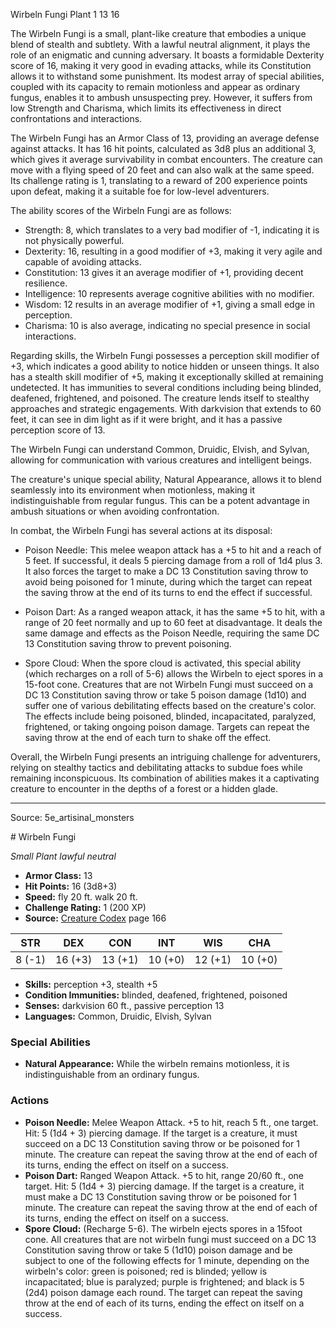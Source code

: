 <MonsterName/>Wirbeln Fungi</MonsterName>
<CreatureType/>Plant</CreatureType>
<CR/>1</CR>
<AC/>13</AC>
<HP/>16</HP>
<summary>The Wirbeln Fungi is a small, plant-like creature that embodies a unique blend of stealth and subtlety. With a lawful neutral alignment, it plays the role of an enigmatic and cunning adversary. It boasts a formidable Dexterity score of 16, making it very good in evading attacks, while its Constitution allows it to withstand some punishment. Its modest array of special abilities, coupled with its capacity to remain motionless and appear as ordinary fungus, enables it to ambush unsuspecting prey. However, it suffers from low Strength and Charisma, which limits its effectiveness in direct confrontations and interactions. </summary>

<detail>

The Wirbeln Fungi has an Armor Class of 13, providing an average defense against attacks. It has 16 hit points, calculated as 3d8 plus an additional 3, which gives it average survivability in combat encounters. The creature can move with a flying speed of 20 feet and can also walk at the same speed. Its challenge rating is 1, translating to a reward of 200 experience points upon defeat, making it a suitable foe for low-level adventurers.

The ability scores of the Wirbeln Fungi are as follows:
- Strength: 8, which translates to a very bad modifier of -1, indicating it is not physically powerful.
- Dexterity: 16, resulting in a good modifier of +3, making it very agile and capable of avoiding attacks.
- Constitution: 13 gives it an average modifier of +1, providing decent resilience.
- Intelligence: 10 represents average cognitive abilities with no modifier.
- Wisdom: 12 results in an average modifier of +1, giving a small edge in perception.
- Charisma: 10 is also average, indicating no special presence in social interactions.

Regarding skills, the Wirbeln Fungi possesses a perception skill modifier of +3, which indicates a good ability to notice hidden or unseen things. It also has a stealth skill modifier of +5, making it exceptionally skilled at remaining undetected. It has immunities to several conditions including being blinded, deafened, frightened, and poisoned. The creature lends itself to stealthy approaches and strategic engagements. With darkvision that extends to 60 feet, it can see in dim light as if it were bright, and it has a passive perception score of 13.

The Wirbeln Fungi can understand Common, Druidic, Elvish, and Sylvan, allowing for communication with various creatures and intelligent beings.

The creature's unique special ability, Natural Appearance, allows it to blend seamlessly into its environment when motionless, making it indistinguishable from regular fungus. This can be a potent advantage in ambush situations or when avoiding confrontation.

In combat, the Wirbeln Fungi has several actions at its disposal:
- Poison Needle: This melee weapon attack has a +5 to hit and a reach of 5 feet. If successful, it deals 5 piercing damage from a roll of 1d4 plus 3. It also forces the target to make a DC 13 Constitution saving throw to avoid being poisoned for 1 minute, during which the target can repeat the saving throw at the end of its turns to end the effect if successful.
  
- Poison Dart: As a ranged weapon attack, it has the same +5 to hit, with a range of 20 feet normally and up to 60 feet at disadvantage. It deals the same damage and effects as the Poison Needle, requiring the same DC 13 Constitution saving throw to prevent poisoning.

- Spore Cloud: When the spore cloud is activated, this special ability (which recharges on a roll of 5-6) allows the Wirbeln to eject spores in a 15-foot cone. Creatures that are not Wirbeln Fungi must succeed on a DC 13 Constitution saving throw or take 5 poison damage (1d10) and suffer one of various debilitating effects based on the creature's color. The effects include being poisoned, blinded, incapacitated, paralyzed, frightened, or taking ongoing poison damage. Targets can repeat the saving throw at the end of each turn to shake off the effect.

Overall, the Wirbeln Fungi presents an intriguing challenge for adventurers, relying on stealthy tactics and debilitating attacks to subdue foes while remaining inconspicuous. Its combination of abilities makes it a captivating creature to encounter in the depths of a forest or a hidden glade.</detail>



---

Source: 5e_artisinal_monsters

<statblock>
# Wirbeln Fungi

*Small* *Plant* *lawful neutral*

- **Armor Class:** 13
- **Hit Points:** 16 (3d8+3)
- **Speed:** fly 20 ft. walk 20 ft.
- **Challenge Rating:** 1 (200 XP)
- **Source:** [Creature Codex](https://koboldpress.com/kpstore/product/creature-codex-for-5th-edition-dnd) page 166

| STR | DEX | CON | INT | WIS | CHA |
| --- | --- | --- | --- | --- | --- |
| 8 (-1) | 16 (+3) | 13 (+1) | 10 (+0) | 12 (+1) | 10 (+0) |

- **Skills:** perception +3, stealth +5
- **Condition Immunities:** blinded, deafened, frightened, poisoned
- **Senses:** darkvision 60 ft., passive perception 13
- **Languages:** Common, Druidic, Elvish, Sylvan

### Special Abilities

- **Natural Appearance:** While the wirbeln remains motionless, it is indistinguishable from an ordinary fungus.

### Actions

- **Poison Needle:** Melee Weapon Attack. +5 to hit, reach 5 ft., one target. Hit: 5 (1d4 + 3) piercing damage. If the target is a creature, it must succeed on a DC 13 Constitution saving throw or be poisoned for 1 minute. The creature can repeat the saving throw at the end of each of its turns, ending the effect on itself on a success.
- **Poison Dart:** Ranged Weapon Attack. +5 to hit, range 20/60 ft., one target. Hit: 5 (1d4 + 3) piercing damage. If the target is a creature, it must make a DC 13 Constitution saving throw or be poisoned for 1 minute. The creature can repeat the saving throw at the end of each of its turns, ending the effect on itself on a success.
- **Spore Cloud:** (Recharge 5-6). The wirbeln ejects spores in a 15foot cone. All creatures that are not wirbeln fungi must succeed on a DC 13 Constitution saving throw or take 5 (1d10) poison damage and be subject to one of the following effects for 1 minute, depending on the wirbeln's color: green is poisoned; red is blinded; yellow is incapacitated; blue is paralyzed; purple is frightened; and black is 5 (2d4) poison damage each round. The target can repeat the saving throw at the end of each of its turns, ending the effect on itself on a success.


</statblock>



